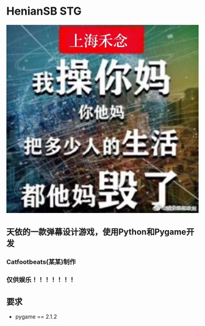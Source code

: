 # HenianSB STG
![Image](heniansb.jpg)

## 天依的一款弹幕设计游戏，使用Python和Pygame开发

### Catfootbeats(某某)制作
### 仅供娱乐！！！！！！！


## 要求
- pygame == 2.1.2